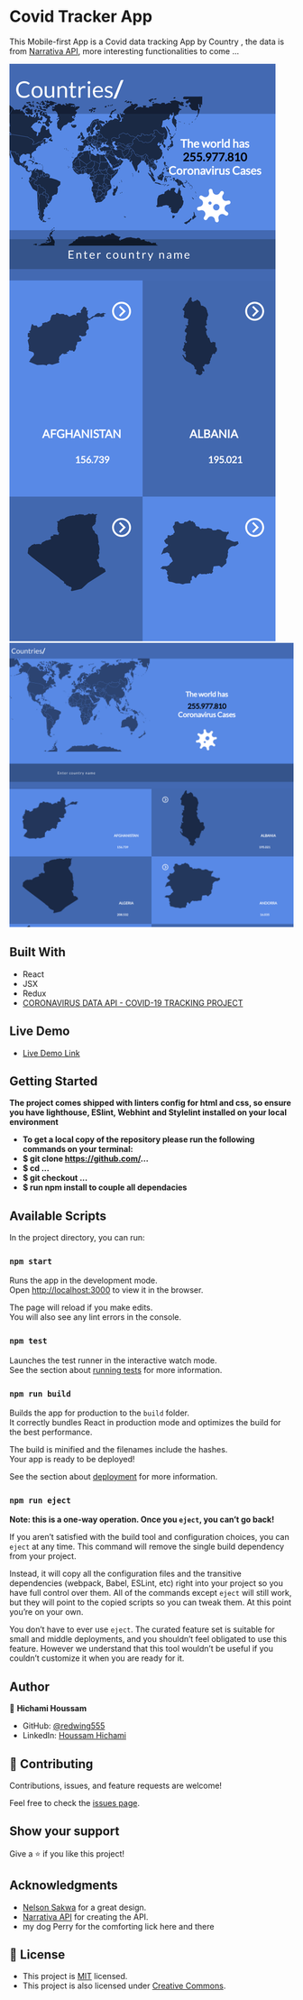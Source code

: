 # Covid Tracker App
This Mobile-first App is a Covid data tracking App by Country , the data is from [Narrativa API](https://covid19tracking.narrativa.com/index_en.html), more interesting functionalities to come ...

![screenshot](./img/React-App-1.png)
![screenshot](./img/Reacr-app.png)

## Built With

- React
- JSX
- Redux
- [CORONAVIRUS DATA API - COVID-19 TRACKING PROJECT](https://covid19tracking.narrativa.com/index_en.html)

## Live Demo

- [Live Demo Link](https://peaceful-hawking-5d61df.netlify.app/#/)

## Getting Started

**The project comes shipped with linters config for html and css, so ensure you have lighthouse, ESlint, Webhint**
**and Stylelint installed on your local environment**

- **To get a local copy of the repository please run the following commands on your terminal:**
- **$ git clone https://github.com/...**
- **$ cd ...**
- **$ git checkout ...**
- **$ run npm install to couple all dependacies**


## Available Scripts

In the project directory, you can run:

### `npm start`

Runs the app in the development mode.\
Open [http://localhost:3000](http://localhost:3000) to view it in the browser.

The page will reload if you make edits.\
You will also see any lint errors in the console.

### `npm test`

Launches the test runner in the interactive watch mode.\
See the section about [running tests](https://facebook.github.io/create-react-app/docs/running-tests) for more information.

### `npm run build`

Builds the app for production to the `build` folder.\
It correctly bundles React in production mode and optimizes the build for the best performance.

The build is minified and the filenames include the hashes.\
Your app is ready to be deployed!

See the section about [deployment](https://facebook.github.io/create-react-app/docs/deployment) for more information.


### `npm run eject`

**Note: this is a one-way operation. Once you `eject`, you can’t go back!**

If you aren’t satisfied with the build tool and configuration choices, you can `eject` at any time. This command will remove the single build dependency from your project.

Instead, it will copy all the configuration files and the transitive dependencies (webpack, Babel, ESLint, etc) right into your project so you have full control over them. All of the commands except `eject` will still work, but they will point to the copied scripts so you can tweak them. At this point you’re on your own.

You don’t have to ever use `eject`. The curated feature set is suitable for small and middle deployments, and you shouldn’t feel obligated to use this feature. However we understand that this tool wouldn’t be useful if you couldn’t customize it when you are ready for it.

## Author

👤 **Hichami Houssam**

- GitHub: [@redwing555](https://github.com/redwing555)
- LinkedIn: [Houssam Hichami](https://www.linkedin.com/in/houssam-hichami/)

## 🤝 Contributing

Contributions, issues, and feature requests are welcome!

Feel free to check the [issues page](../../issues/).

## Show your support

Give a ⭐️ if you like this project!

## Acknowledgments
- [Nelson Sakwa](https://www.behance.net/sakwadesignstudio) for a great design.
- [Narrativa API](https://covid19tracking.narrativa.com/index_en.html) for creating the API.
- my dog Perry for the comforting lick here and there
## 📝 License
- This project is [MIT](./LICENSE) licensed.
- This project is also licensed under [Creative Commons](https://creativecommons.org/licenses/by-nc/4.0/).